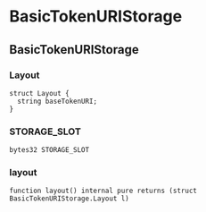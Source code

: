 # BasicTokenURIStorage

## BasicTokenURIStorage

### Layout

```solidity
struct Layout {
  string baseTokenURI;
}
```

### STORAGE_SLOT

```solidity
bytes32 STORAGE_SLOT
```

### layout

```solidity
function layout() internal pure returns (struct BasicTokenURIStorage.Layout l)
```

